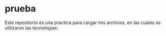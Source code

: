 # prueba
Este repositorio es una practica para cargar mis archivos, en las cuales se utilizaron las tecnologias:
